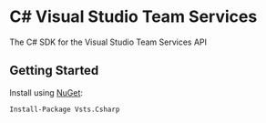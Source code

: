 # C# Visual Studio Team Services
The C# SDK for the Visual Studio Team Services API

## Getting Started
Install using [NuGet](https://www.nuget.org/packages/Vsts.Csharp):

```
Install-Package Vsts.Csharp
```
